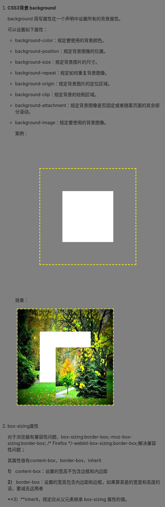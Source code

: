 1. **CSS3背景 background** 

   background 简写属性在一个声明中设置所有的背景属性。

   可以设置如下属性：

   - background-color：规定要使用的背景颜色。

   - background-position：规定背景图像的位置。

   - background-size：规定背景图片的尺寸。

   - background-repeat：规定如何重复背景图像。

   - background-origin：规定背景图片的定位区域。

   - background-clip：规定背景的绘制区域。

   - background-attachment：规定背景图像是否固定或者随着页面的其余部分滚动。

   - background-image：规定要使用的背景图像。

     案例：

     	<!DOCTYPE html>
     	<html lang="en">
     	<head>
     	<meta charset="UTF-8">
     	<title>裁剪图片</title>
     	<style>	
     	html,body{
     		margin: 0;
     		padding: 0;
     		background: gray;
     	}
     	#backround{
     		height: 160px;
     		width: 160px;
     		padding: 70px;
     		margin: 100px auto;
     		position: relative;
     		box-sizing: content-box;
     		border: 2px dashed yellow;
     		background: url(autumn.jpg) no-repeat;
     	}
     	div::before,div::after{
     		content: "";
     		top: 0;
     		height: 160px;
     		width: 160px;
     		padding: 70px;
     		background: url(autumn.jpg) no-repeat;
     		background-clip: content-box;
     		background-clip: content-box;
     		position: absolute;
     	}
     	div::before{	
     		right: 0;
     		background: white;
     		background-clip: content-box;
     	}
     	div::after{	
     		left: 50px;
     		top: 50px;
     	}
     	</style>
     	</head>
     	<body>
     	<div id="backround"></div>	
     	</body>
     	</html>
     效果：

      ![效果图](background-picture-slice\效果图.png)

     ​

2. box-sizing属性

   对于浏览器有兼容性问题，box-sizing:border-box;-moz-box-sizing:border-box; /* Firefox */-webkit-box-sizing:border-box;解决兼容性问题；

   其属性值有content-box，border-box，inherit

   **1）** content-box：设置的宽高不包含边框和内边距

   **2）** border-box：设置的宽高包含内边距和边框，如果算真是的宽度和高度的话，要减去这两者

   **3）**inherit，规定应从父元素继承 box-sizing 属性的值。







